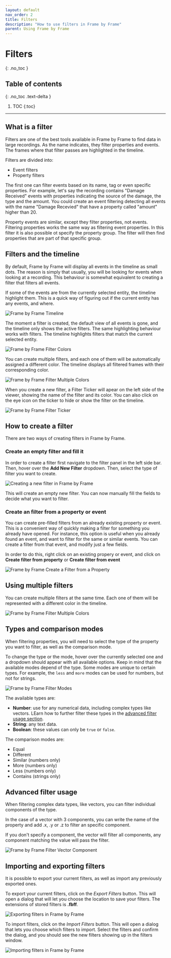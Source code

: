 ```yaml
---
layout: default
nav_order: 2
title: Filters
description: "How to use filters in Frame by Frame"
parent: Using Frame by Frame
---
```


# Filters
{: .no_toc }

## Table of contents
{: .no_toc .text-delta }

1. TOC
{:toc}

---

## What is a filter

Filters are one of the best tools available in Frame by Frame to find data in large recordings. As the name indicates, they filter properties and events. The frames where that filter passes are highlighted in the timeline.

Filters are divided into:
 - Event filters
 - Property filters

The first one can filter events based on its name, tag or even specific properties. For example, let's say the recording contains "Damage Received" events with properties indicating the source of the damage, the type and the amount. You could create an event filtering detecting all events with the name "Damage Recevied" that have a property called "amount" higher than 20.

Property events are similar, except they filter properties, not events. Filtering properties works the same way as filtering event properties. In this filter it is also possible ot specify the property group. The filter will then find properties that are part of that specific group.

## Filters and the timeline

By default, Frame by Frame will display all events in the timeline as small dots. The reason is simply that usually, you will be looking for events when looking at a recording. This behaviour is somewhat equivalent to creating a filter that filters all events.

If some of the events are from the currently selected entity, the timeline highlight them. This is a quick way of figuring out if the current entity has any events, and where.

![Frame by Frame Timeline](/FrameByFrame/assets/images/screenshots/Timeline.png)

The moment a filter is created, the default view of all events is gone, and the timeline only shows the active filters. The same highlighting behaviour works with filters. The timeline highlights filters that match the current selected entity.

![Frame by Frame Filter Colors](/FrameByFrame/assets/images/screenshots/FiltersColors.png)

You can create multiple filters, and each one of them will be automatically assigned a different color. The timeline displays all filtered frames with their corresponding color.

![Frame by Frame Filter Multiple Colors](/FrameByFrame/assets/images/screenshots/FiltersMultipleColors.png)

When you create a new filter, a Filter Ticker will apear on the left side of the viewer, showing the name of the filter and its color. You can also click on the eye icon on the ticker to hide or show the filter on the timeline.

![Frame by Frame Filter Ticker](/FrameByFrame/assets/images/screenshots/FiltersTickers.png)

## How to create a filter

There are two ways of creating filters in Frame by Frame.

### Create an empty filter and fill it

In order to create a filter first navigate to the filter panel in the left side bar. Then, hover over the **Add New Filter** dropdown. Then, select the type of filter you want to create.

![Creating a new filter in Frame by Frame](/FrameByFrame/assets/images/screenshots/FilterCreateNew.png)

This will create an empty new filter. You can now manually fill the fields to decide what you want to filter.

### Create an filter from a property or event

You can create pre-filled filters from an already existing property or event. This is a convenient way of quickly making a filter for something you already have opened. For instance, this option is useful when you already found an event, and want to filter for the same or similar events. You can create a filter from that event, and modify just a few fields.

In order to do this, right click on an existing propery or event, and click on **Create filter from property** or **Create filter from event**

![Frame by Frame Create a Filter from a Property](/FrameByFrame/assets/images/screenshots/CreateFilterFromProperty.png)

## Using multiple filters

You can create multiple filters at the same time. Each one of them will be represented with a different color in the timeline.

![Frame by Frame Filter Multiple Colors](/FrameByFrame/assets/images/screenshots/FiltersMultipleColors.png)

## Types and comparison modes

When filtering properties, you will need to select the type of the property you want to filter, as well as the comparison mode.

To change the type or the mode, hover over the currently selected one and a dropdown should appear with all available options. Keep in mind that the available modes depend of the type. Some modes are unique to certain types. For example, the `less` and `more` modes can be used for numbers, but not for strings.

![Frame by Frame Filter Modes](/FrameByFrame/assets/images/screenshots/FilterModes.png)

The available types are:
 - **Number**: use for any numerical data, including complex types like vectors. LEarn how to further filter these types in the [advanced filter usage section](#advanced-filter-usage).
 - **String**: any text data.
 - **Boolean**: these values can only be `true` or `false`.

The comparison modes are:
 - Equal
 - Different
 - Similar (numbers only)
 - More (numbers only)
 - Less (numbers only)
 - Contains (strings only)

## Advanced filter usage

When filtering complex data types, like vectors, you can filter individual components of the type.

In the case of a vector with 3 components, you can write the name of the property and add .x, .y or .z to filter an specific component.

If you don't specify a component, the vector will filter all components, any component matching the value will pass the filter.

![Frame by Frame Filter Vector Component](/FrameByFrame/assets/images/screenshots/FilterVectorComponent.png)

## Importing and exporting filters

It is possible to export your current filters, as well as import any previously exported ones.

To export your current filters, click on the *Export Filters* button. This will open a dialog that will let you choose the location to save your filters. The extensions of stored filters is **.fbff**.

![Exporting filters in Frame by Frame](/FrameByFrame/assets/images/screenshots/FilterExport.png)

To import filters, click on the *Import Filters* button. This will open a dialog that lets you choose which filters to import. Select the filters and confirm the dialog, and you should see the new filters showing up in the filters window.

![Importing filters in Frame by Frame](/FrameByFrame/assets/images/screenshots/FilterImport.png)